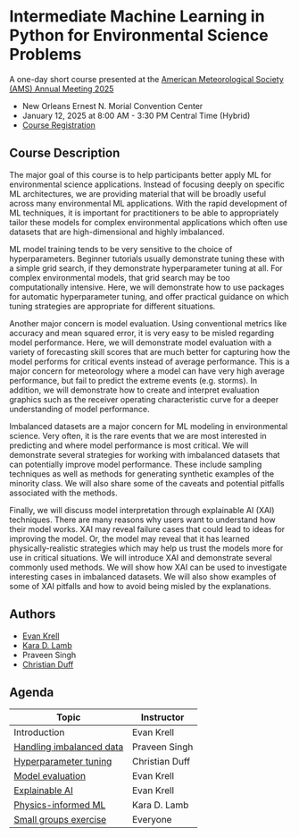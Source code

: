 # Intermediate Machine Learning in Python for Environmental Science Problems

A one-day short course presented at the [American Meteorological Society (AMS) Annual Meeting 2025](https://annual.ametsoc.org/index.cfm/2025/)

- New Orleans Ernest N. Morial Convention Center
- January 12, 2025 at 8:00 AM - 3:30 PM Central Time (Hybrid)
- [Course Registration](https://www.ametsoc.org/index.cfm/ams/education-careers/careers/professional-development/short-courses/intermediate-machine-learning-in-python-for-environmental-science-problems-2025/)

## Course Description

The major goal of this course is to help participants better apply ML for environmental science applications. Instead of focusing deeply on specific ML architectures, we are providing material that will be broadly useful across many environmental ML applications. With the rapid development of ML techniques, it is important for practitioners to be able to appropriately tailor these models for complex environmental applications which often use datasets that are high-dimensional and highly imbalanced.

ML model training tends to be very sensitive to the choice of hyperparameters. Beginner tutorials usually demonstrate tuning these with a simple grid search, if they demonstrate hyperparameter tuning at all. For complex environmental models, that grid search may be too computationally intensive. Here, we will demonstrate how to use packages for automatic hyperparameter tuning, and offer practical guidance on which tuning strategies are appropriate for different situations.

Another major concern is model evaluation. Using conventional metrics like accuracy and mean squared error, it is very easy to be misled regarding model performance. Here, we will demonstrate model evaluation with a variety of forecasting skill scores that are much better for capturing how the model performs for critical events instead of average performance. This is a major concern for meteorology where a model can have very high average performance, but fail to predict the extreme events (e.g. storms). In addition, we will demonstrate how to create and interpret evaluation graphics such as the receiver operating characteristic curve for a deeper understanding of model performance.

Imbalanced datasets are a major concern for ML modeling in environmental science. Very often, it is the rare events that we are most interested in predicting and where model performance is most critical. We will demonstrate several strategies for working with imbalanced datasets that can potentially improve model performance. These include sampling techniques as well as methods for generating synthetic examples of the minority class. We will also share some of the caveats and potential pitfalls associated with the methods.

Finally, we will discuss model interpretation through explainable AI (XAI) techniques. There are many reasons why users want to understand how their model works. XAI may reveal failure cases that could lead to ideas for improving the model. Or, the model may reveal that it has learned physically-realistic strategies which may help us trust the models more for use in critical situations. We will introduce XAI and demonstrate several commonly used methods. We will show how XAI can be used to investigate interesting cases in imbalanced datasets. We will also show examples of some of XAI pitfalls and how to avoid being misled by the explanations.

## Authors

- [Evan Krell](https://ekrell.github.io/)
- [Kara D. Lamb](https://kdlamb.github.io/)
- Praveen Singh
- [Christian Duff](https://www.linkedin.com/in/christian-duff-898103211/)


## Agenda

| **Topic**                 | **Instructor**  |
|---------------------------|-----------------|
| Introduction              | Evan Krell      |
| [Handling imbalanced data](notebooks/AMSAI2025_Imbalanced.ipynb)  | Praveen Singh   |
| [Hyperparameter tuning](notebooks/Hyperparameter_Tuning.ipynb)     | Christian Duff  | 
| [Model evaluation](notebooks/AMSAI2025_Evaluation.ipynb)   | Evan Krell   |
| [Explainable AI](notebooks/AMSAI2025_XAI.ipynb)            | Evan Krell      | 
| [Physics-informed ML](notebooks/AMSAI2025_physicsai.ipynb)       | Kara D. Lamb    | 
| [Small groups exercise](notebooks/AMSAI2025_Exercise.ipynb) | Everyone | 

